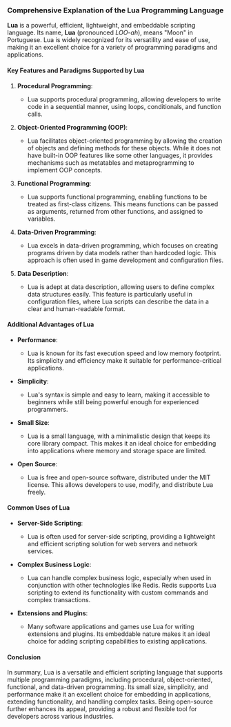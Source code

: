 
### Comprehensive Explanation of the Lua Programming Language

**Lua** is a powerful, efficient, lightweight, and embeddable scripting language. Its name, **Lua** (pronounced *LOO-ah*), means "Moon" in Portuguese. Lua is widely recognized for its versatility and ease of use, making it an excellent choice for a variety of programming paradigms and applications.

#### Key Features and Paradigms Supported by Lua

1. **Procedural Programming**:
   - Lua supports procedural programming, allowing developers to write code in a sequential manner, using loops, conditionals, and function calls.

2. **Object-Oriented Programming (OOP)**:
   - Lua facilitates object-oriented programming by allowing the creation of objects and defining methods for these objects. While it does not have built-in OOP features like some other languages, it provides mechanisms such as metatables and metaprogramming to implement OOP concepts.

3. **Functional Programming**:
   - Lua supports functional programming, enabling functions to be treated as first-class citizens. This means functions can be passed as arguments, returned from other functions, and assigned to variables.

4. **Data-Driven Programming**:
   - Lua excels in data-driven programming, which focuses on creating programs driven by data models rather than hardcoded logic. This approach is often used in game development and configuration files.

5. **Data Description**:
   - Lua is adept at data description, allowing users to define complex data structures easily. This feature is particularly useful in configuration files, where Lua scripts can describe the data in a clear and human-readable format.

#### Additional Advantages of Lua

- **Performance**:
  - Lua is known for its fast execution speed and low memory footprint. Its simplicity and efficiency make it suitable for performance-critical applications.

- **Simplicity**:
  - Lua's syntax is simple and easy to learn, making it accessible to beginners while still being powerful enough for experienced programmers.

- **Small Size**:
  - Lua is a small language, with a minimalistic design that keeps its core library compact. This makes it an ideal choice for embedding into applications where memory and storage space are limited.

- **Open Source**:
  - Lua is free and open-source software, distributed under the MIT license. This allows developers to use, modify, and distribute Lua freely.

#### Common Uses of Lua

- **Server-Side Scripting**:
  - Lua is often used for server-side scripting, providing a lightweight and efficient scripting solution for web servers and network services.

- **Complex Business Logic**:
  - Lua can handle complex business logic, especially when used in conjunction with other technologies like Redis. Redis supports Lua scripting to extend its functionality with custom commands and complex transactions.

- **Extensions and Plugins**:
  - Many software applications and games use Lua for writing extensions and plugins. Its embeddable nature makes it an ideal choice for adding scripting capabilities to existing applications.

#### Conclusion

In summary, Lua is a versatile and efficient scripting language that supports multiple programming paradigms, including procedural, object-oriented, functional, and data-driven programming. Its small size, simplicity, and performance make it an excellent choice for embedding in applications, extending functionality, and handling complex tasks. Being open-source further enhances its appeal, providing a robust and flexible tool for developers across various industries.
